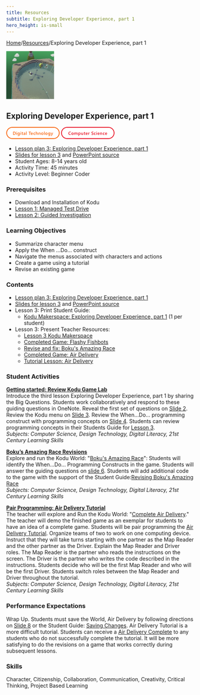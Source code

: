```yaml
---
title: Resources
subtitle: Exploring Developer Experience, part 1
hero_height: is-small
---
```


[Home](..)/[Resources](.)/Exploring Developer Experience, part 1

[![](exploring_developer_experience_part_1.png)](https://www.kodugamelab.com/worlds/#J5PzbvQXhkSU1H33_zZ8JA==)

## Exploring Developer Experience, part 1
![Digital Technology](dt.png) ![Computer Science](cs.png)

* [Lesson plan 3: Exploring Developer Experience, part 1](3_Lesson_Kodu_Makerspace.pdf)
* [Slides for lesson 3](3_Slides_Kodu_Makerspace.pdf#page=1) and [PowerPoint source](Lesson_3_Teacher_Resources.zip>)
* Student Ages: 8-14 years old
* Activity Time: 45 minutes
* Activity Level: Beginner Coder

### Prerequisites 
* Download and Installation of Kodu
* [Lesson 1: Managed Test Drive](managed_test_drive)
* [Lesson 2: Guided Investigation](guided_investigation)

### Learning Objectives
* Summarize character menu
* Apply the When ...Do… construct
* Navigate the menus associated with characters and actions
* Create a game using a tutorial
* Revise an existing game

### Contents
* [Lesson plan 3: Exploring Developer Experience, part 1](3_Lesson_Kodu_Makerspace.pdf)
* [Slides for lesson 3](3_Slides_Kodu_Makerspace.pdf#page=1) and [PowerPoint source](Lesson_3_Teacher_Resources.zip>)
* Lesson 3: Print Student Guide:
  * [Kodu Makerspace: Exploring Developer Experience, part 1](Student_Guide_Kodu_Makerspace.pdf#page=9) (1 per student)
* Lesson 3: Present Teacher Resources:
  * [Lesson 3 Kodu Makerspace](3_Lesson_Kodu_Makerspace.pdf)
  * [Completed Game: Flashy Fishbots](http://worlds.kodugamelab.com/world/sQSa7QMWL06j_Z0r8xuKOA==)
  * [Revise and fix: Boku's Amazing Race](http://worlds.kodugamelab.com/world/3M1kkWjzb0ateucfWn9LcQ==)
  * [Completed Game: Air Delivery](http://worlds.kodugamelab.com/world/cNsGpAT6CU6OtEFDEyGbcQ==)
  * [Tutorial Lesson: Air Delivery](http://worlds.kodugamelab.com/world/yYHLLX5_SEerL6HIiQEPbQ==)

### Student Activities
[**Getting started: Review Kodu Game Lab**](3_Lesson_Kodu_Makerspace.pdf#page=2)<br>
Introduce the third lesson Exploring Developer Experience, part 1 by sharing the Big Questions. Students work collaboratively and respond to these guiding questions in OneNote. Reveal the first set of questions on [Slide 2](3_Slides_Kodu_Makerspace.pdf#page=2). Review the Kodu menu on [Slide 3](3_Slides_Kodu_Makerspace.pdf#page=3). Review the When…Do… programming construct with programming concepts on [Slide 4](3_Slides_Kodu_Makerspace.pdf#page=4). Students can review programming concepts in their Students Guide for [Lesson 3](Student_Guide_Kodu_Makerspace.pdf#page=10).<br>
*Subjects: Computer Science, Design Technology, Digital Literacy, 21st Century Learning Skills*

[**Boku’s Amazing Race Revisions**](3_Lesson_Kodu_Makerspace.pdf#page=3)<br>
Explore and run the Kodu World: "[Boku's Amazing Race](http://worlds.kodugamelab.com/world/3M1kkWjzb0ateucfWn9LcQ==)": Students will identify the When…Do… Programming Constructs in the game. Students will answer the guiding questions on [slide 6](3_Slides_Kodu_Makerspace.pdf#page=6). Students will add additional code to the game with the support of the Student Guide:[Revising Boku's Amazing Race](Student_Guide_Kodu_Makerspace.pdf#page=11)<br>
*Subjects: Computer Science, Design Technology, Digital Literacy, 21st Century Learning Skills*

[**Pair Programming: Air Delivery Tutorial**](3_Lesson_Kodu_Makerspace.pdf#page=5)<br>
The teacher will explore and Run the Kodu World: "[Complete Air Delivery](http://worlds.kodugamelab.com/world/yYHLLX5_SEerL6HIiQEPbQ==)." The teacher will demo the finished game as an exemplar for students to have an idea of a complete game. Students will be pair programming the [Air Delivery Tutorial](http://worlds.kodugamelab.com/world/yYHLLX5_SEerL6HIiQEPbQ==). Organize teams of two to work on one computing device. Instruct that they will take turns starting with one partner as the Map Reader and the other partner as the Driver. Explain the Map Reader and Driver roles. The Map Reader is the partner who reads the instructions on the screen. The Driver is the partner who writes the code described in the instructions. Students decide who will be the first Map Reader and who will be the first Driver. Students switch roles between the Map Reader and Driver throughout the tutorial.<br>
*Subjects: Computer Science, Design Technology, Digital Literacy, 21st Century Learning Skills*

### Performance Expectations
Wrap Up. Students must save the World, Air Delivery by following directions on [Slide 8](3_Slides_Kodu_Makerspace.pdf#page=8) or the Student Guide: [Saving Changes](Student_Guide_Kodu_Makerspace.pdf#page=6). Air Delivery Tutorial is a more difficult tutorial. Students can receive a [Air Delivery Complete](http://worlds.kodugamelab.com/world/cNsGpAT6CU6OtEFDEyGbcQ==) to any students who do not successfully complete the tutorial. It will be more satisfying to do the revisions on a game that works correctly during subsequent lessons.

### Skills
Character,
Citizenship,
Collaboration,
Communication,
Creativity,
Critical Thinking,
Project Based Learning
